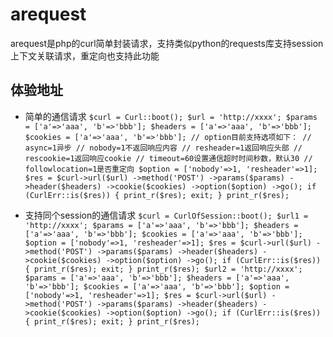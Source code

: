 # arequest
arequest是php的curl简单封装请求，支持类似python的requests库支持session上下文关联请求，重定向也支持此功能

## 体验地址
* 简单的通信请求
`$curl = Curl::boot();
 $url = 'http://xxxx';
 $params = ['a'=>'aaa', 'b'=>'bbb'];
 $headers = ['a'=>'aaa', 'b'=>'bbb'];
 $cookies = ['a'=>'aaa', 'b'=>'bbb'];
 // option目前支持选项如下：
 // async=1异步
 // nobody=1不返回响应内容
 // resheader=1返回响应头部
 // rescookie=1返回响应cookie
 // timeout=60设置通信超时时间秒数，默认30
 // followlocation=1是否重定向
 $option = ['nobody'=>1, 'resheader'=>1];
 $res = $curl->url($url)
 	->method('POST')
 	->params($params)
 	->header($headers)
 	->cookie($cookies)
 	->option($option)
 	->go();
 if (CurlErr::is($res)) {
     print_r($res);
     exit;
 }
 print_r($res);
`

* 支持同个session的通信请求
`$curl = CurlOfSession::boot();
 $url1 = 'http://xxxx';
 $params = ['a'=>'aaa', 'b'=>'bbb'];
 $headers = ['a'=>'aaa', 'b'=>'bbb'];
 $cookies = ['a'=>'aaa', 'b'=>'bbb'];
 $option = ['nobody'=>1, 'resheader'=>1];
 $res = $curl->url($url)
 	->method('POST')
 	->params($params)
 	->header($headers)
 	->cookie($cookies)
 	->option($option)
 	->go();
 if (CurlErr::is($res)) {
     print_r($res);
     exit;
 }
 print_r($res);
 $url2 = 'http://xxxx';
 $params = ['a'=>'aaa', 'b'=>'bbb'];
 $headers = ['a'=>'aaa', 'b'=>'bbb'];
 $cookies = ['a'=>'aaa', 'b'=>'bbb'];
 $option = ['nobody'=>1, 'resheader'=>1];
 $res = $curl->url($url)
 	->method('POST')
 	->params($params)
 	->header($headers)
 	->cookie($cookies)
 	->option($option)
 	->go();
 if (CurlErr::is($res)) {
     print_r($res);
     exit;
 }
 print_r($res);
`